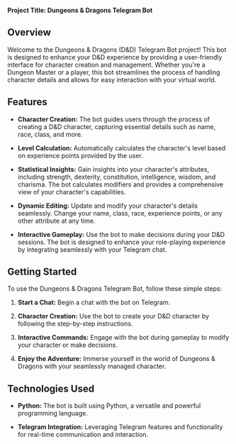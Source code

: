 **Project Title: Dungeons & Dragons Telegram Bot**

## Overview

Welcome to the Dungeons & Dragons (D&D) Telegram Bot project! This bot is designed to enhance your D&D experience by providing a user-friendly interface for character creation and management. Whether you're a Dungeon Master or a player, this bot streamlines the process of handling character details and allows for easy interaction with your virtual world.

## Features

- **Character Creation:** The bot guides users through the process of creating a D&D character, capturing essential details such as name, race, class, and more.

- **Level Calculation:** Automatically calculates the character's level based on experience points provided by the user.

- **Statistical Insights:** Gain insights into your character's attributes, including strength, dexterity, constitution, intelligence, wisdom, and charisma. The bot calculates modifiers and provides a comprehensive view of your character's capabilities.

- **Dynamic Editing:** Update and modify your character's details seamlessly. Change your name, class, race, experience points, or any other attribute at any time.

- **Interactive Gameplay:** Use the bot to make decisions during your D&D sessions. The bot is designed to enhance your role-playing experience by integrating seamlessly with your Telegram chat.

## Getting Started

To use the Dungeons & Dragons Telegram Bot, follow these simple steps:

1. **Start a Chat:** Begin a chat with the bot on Telegram.

2. **Character Creation:** Use the bot to create your D&D character by following the step-by-step instructions.

3. **Interactive Commands:** Engage with the bot during gameplay to modify your character or make decisions.

4. **Enjoy the Adventure:** Immerse yourself in the world of Dungeons & Dragons with your seamlessly managed character.

## Technologies Used

- **Python:** The bot is built using Python, a versatile and powerful programming language.

- **Telegram Integration:** Leveraging Telegram features and functionality for real-time communication and interaction.
